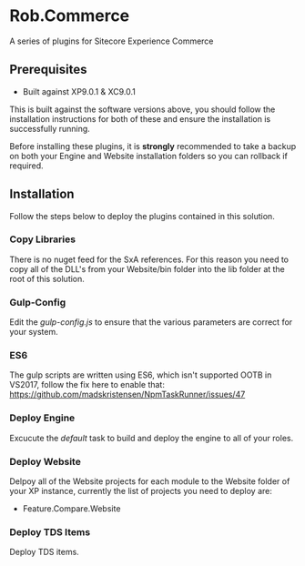 # Rob.Commerce
A series of plugins for Sitecore Experience Commerce

## Prerequisites

* Built against XP9.0.1 & XC9.0.1

This is built against the software versions above, you should follow the installation instructions for both of these and ensure the installation is successfully running.

Before installing these plugins, it is **strongly** recommended to take a backup on both your Engine and Website installation folders so you can rollback if required.

## Installation
Follow the steps below to deploy the plugins contained in this solution.

### Copy Libraries
There is no nuget feed for the SxA references. For this reason you need to copy all of the DLL's from your Website/bin folder into the lib folder at the root of this solution.

### Gulp-Config
Edit the _gulp-config.js_ to ensure that the various parameters are correct for your system. 

### ES6
The gulp scripts are written using ES6, which isn't supported OOTB in VS2017, follow the fix here to enable that: https://github.com/madskristensen/NpmTaskRunner/issues/47

### Deploy Engine
Excucute the _default_ task to build and deploy the engine to all of your roles.

### Deploy Website
Delpoy all of the Website projects for each module to the Website folder of your XP instance, currently the list of projects you need to deploy are:
* Feature.Compare.Website

### Deploy TDS Items
Deploy TDS items.